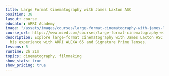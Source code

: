 ```yaml
---
title: Large Format Cinematography with James Laxton ASC
position: 38
layout: course
educator: ARRI Academy
image: "/assets/images/courses/large-format-cinematography-with-james-laxton-asc.jpg"
course_url: https://www.mzed.com/courses/large-format-cinematography-with-james-laxton-asc
description: Explore large-format cinematography with James Laxton ASC as he shares
  his experience with ARRI ALEXA 65 and Signature Prime lenses.
lessons: 5
runtime: 2h 21m
topics: cinematography, filmmaking
show_stats: true
show_pricing: true
---
```


